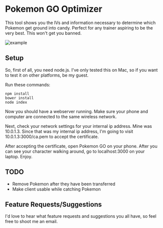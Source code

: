 # Pokemon GO Optimizer
This tool shows you the IVs and information necessary to determine which Pokemon get ground into candy. Perfect for any trainer aspiring to be the very best. This won't get you banned.

![example](http://i.imgur.com/3V8xw1G.png)

## Setup
So, first of all, you need node.js. I've only tested this on Mac, so if you want to test it on other platforms, be my guest.

Run these commands:

```
npm install
bower install
node index
```
Now you should have a webserver running. Make sure your phone and computer are connected to the same wireless network.

Next, check your network settings for your internal ip address. Mine was 10.0.1.3. Since that was my internal ip address, I'm going to visit 10.0.1.3:3000/ca.pem to accept the certificate.

After accepting the certificate, open Pokemon GO on your phone. After you can see your character walking around, go to localhost:3000 on your laptop. Enjoy.

## TODO

* Remove Pokemon after they have been transferred
* Make client usable while catching Pokemon

## Feature Requests/Suggestions

I'd love to hear what feature requests and suggestions you all have, so feel free to shoot me an email.